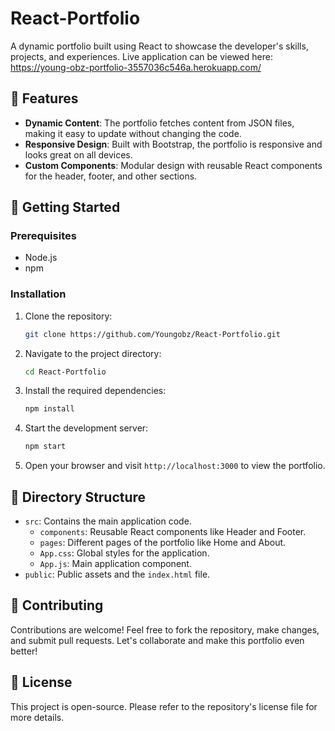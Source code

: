 # React-Portfolio

A dynamic portfolio built using React to showcase the developer's skills, projects, and experiences.
Live application can be viewed here: https://young-obz-portfolio-3557036c546a.herokuapp.com/

## 🌟 Features

- **Dynamic Content**: The portfolio fetches content from JSON files, making it easy to update without changing the code.
- **Responsive Design**: Built with Bootstrap, the portfolio is responsive and looks great on all devices.
- **Custom Components**: Modular design with reusable React components for the header, footer, and other sections.

## 🚀 Getting Started

### Prerequisites

- Node.js
- npm

### Installation

1. Clone the repository:
   ```bash
   git clone https://github.com/Youngobz/React-Portfolio.git
   ```

2. Navigate to the project directory:
   ```bash
   cd React-Portfolio
   ```

3. Install the required dependencies:
   ```bash
   npm install
   ```

4. Start the development server:
   ```bash
   npm start
   ```

5. Open your browser and visit `http://localhost:3000` to view the portfolio.

## 📂 Directory Structure

- `src`: Contains the main application code.
  - `components`: Reusable React components like Header and Footer.
  - `pages`: Different pages of the portfolio like Home and About.
  - `App.css`: Global styles for the application.
  - `App.js`: Main application component.
- `public`: Public assets and the `index.html` file.

## 🤝 Contributing

Contributions are welcome! Feel free to fork the repository, make changes, and submit pull requests. Let's collaborate and make this portfolio even better!

## 📜 License

This project is open-source. Please refer to the repository's license file for more details.
